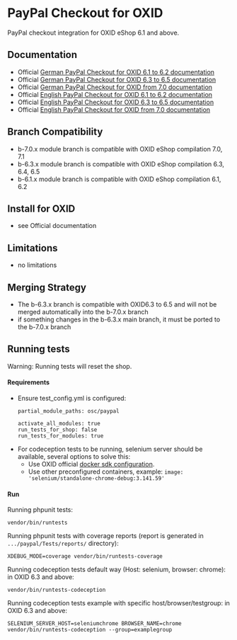 # PayPal Checkout for OXID

PayPal checkout integration for OXID eShop 6.1 and above.

## Documentation

* Official [German PayPal Checkout for OXID 6.1 to 6.2 documentation](https://docs.oxid-esales.com/modules/paypal-checkout/de/1.2/)
* Official [German PayPal Checkout for OXID 6.3 to 6.5 documentation](https://docs.oxid-esales.com/modules/paypal-checkout/de/2.5/)
* Official [German PayPal Checkout for OXID from 7.0 documentation](https://docs.oxid-esales.com/modules/paypal-checkout/de/3.3/)
* Official [English PayPal Checkout for OXID 6.1 to 6.2 documentation](https://docs.oxid-esales.com/modules/paypal-checkout/en/1.2/)
* Official [English PayPal Checkout for OXID 6.3 to 6.5 documentation](https://docs.oxid-esales.com/modules/paypal-checkout/en/2.5/)
* Official [English PayPal Checkout for OXID from 7.0 documentation](https://docs.oxid-esales.com/modules/paypal-checkout/en/3.3/)


## Branch Compatibility

* b-7.0.x module branch is compatible with OXID eShop compilation 7.0, 7.1
* b-6.3.x module branch is compatible with OXID eShop compilation 6.3, 6.4, 6.5
* b-6.1.x module branch is compatible with OXID eShop compilation 6.1, 6.2

## Install for OXID

* see Official documentation

## Limitations

* no limitations

## Merging Strategy

* The b-6.3.x branch is compatible with OXID6.3 to 6.5 and will not be merged automatically into the b-7.0.x branch
* if something changes in the b-6.3.x main branch, it must be ported to the b-7.0.x branch

## Running tests

Warning: Running tests will reset the shop.

#### Requirements
* Ensure test_config.yml is configured:
    ```
    partial_module_paths: osc/paypal
    ```
    ```
    activate_all_modules: true
    run_tests_for_shop: false
    run_tests_for_modules: true
    ```
* For codeception tests to be running, selenium server should be available, several options to solve this:
    * Use OXID official [docker sdk configuration](https://github.com/OXID-eSales/docker-eshop-sdk).
    * Use other preconfigured containers, example: ``image: 'selenium/standalone-chrome-debug:3.141.59'``

#### Run

Running phpunit tests:
```
vendor/bin/runtests
```

Running phpunit tests with coverage reports (report is generated in ``.../paypal/Tests/reports/`` directory):
```
XDEBUG_MODE=coverage vendor/bin/runtests-coverage
```

Running codeception tests default way (Host: selenium, browser: chrome):
in OXID 6.3 and above:
```
vendor/bin/runtests-codeception
```

Running codeception tests example with specific host/browser/testgroup:
in OXID 6.3 and above:
```
SELENIUM_SERVER_HOST=seleniumchrome BROWSER_NAME=chrome vendor/bin/runtests-codeception --group=examplegroup
```
